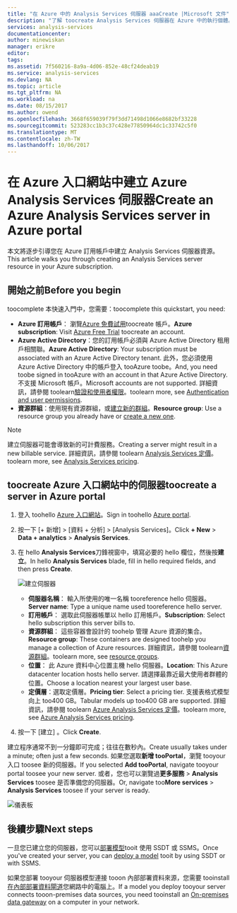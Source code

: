 ```yaml
---
title: "在 Azure 中的 Analysis Services 伺服器 aaaCreate |Microsoft 文件"
description: "了解 toocreate Analysis Services 伺服器在 Azure 中的執行個體。"
services: analysis-services
documentationcenter: 
author: minewiskan
manager: erikre
editor: 
tags: 
ms.assetid: 7f560216-8a9a-4d06-852e-48cf24deab19
ms.service: analysis-services
ms.devlang: NA
ms.topic: article
ms.tgt_pltfrm: NA
ms.workload: na
ms.date: 08/15/2017
ms.author: owend
ms.openlocfilehash: 3668f659039f79f3dd71498d1066e8682bf33228
ms.sourcegitcommit: 523283cc1b3c37c428e77850964dc1c33742c5f0
ms.translationtype: MT
ms.contentlocale: zh-TW
ms.lasthandoff: 10/06/2017
---
```

# <a name="create-an-azure-analysis-services-server-in-azure-portal"></a><span data-ttu-id="0406b-103">在 Azure 入口網站中建立 Azure Analysis Services 伺服器</span><span class="sxs-lookup"><span data-stu-id="0406b-103">Create an Azure Analysis Services server in Azure portal</span></span>
<span data-ttu-id="0406b-104">本文將逐步引導您在 Azure 訂用帳戶中建立 Analysis Services 伺服器資源。</span><span class="sxs-lookup"><span data-stu-id="0406b-104">This article walks you through creating an Analysis Services server resource in your Azure subscription.</span></span>

## <a name="before-you-begin"></a><span data-ttu-id="0406b-105">開始之前</span><span class="sxs-lookup"><span data-stu-id="0406b-105">Before you begin</span></span>
<span data-ttu-id="0406b-106">toocomplete 本快速入門中，您需要：</span><span class="sxs-lookup"><span data-stu-id="0406b-106">toocomplete this quickstart, you need:</span></span>

* <span data-ttu-id="0406b-107">**Azure 訂用帳戶**： 瀏覽[Azure 免費試用](https://azure.microsoft.com/offers/ms-azr-0044p/)toocreate 帳戶。</span><span class="sxs-lookup"><span data-stu-id="0406b-107">**Azure subscription**: Visit [Azure Free Trial](https://azure.microsoft.com/offers/ms-azr-0044p/) toocreate an account.</span></span>
* <span data-ttu-id="0406b-108">**Azure Active Directory**：您的訂用帳戶必須與 Azure Active Directory 租用戶相關聯。</span><span class="sxs-lookup"><span data-stu-id="0406b-108">**Azure Active Directory**: Your subscription must be associated with an Azure Active Directory tenant.</span></span> <span data-ttu-id="0406b-109">此外，您必須使用 Azure Active Directory 中的帳戶登入 tooAzure toobe。</span><span class="sxs-lookup"><span data-stu-id="0406b-109">And, you need toobe signed in tooAzure with an account in that Azure Active Directory.</span></span> <span data-ttu-id="0406b-110">不支援 Microsoft 帳戶。</span><span class="sxs-lookup"><span data-stu-id="0406b-110">Microsoft accounts are not supported.</span></span> <span data-ttu-id="0406b-111">詳細資訊，請參閱 toolearn[驗證和使用者權限](analysis-services-manage-users.md)。</span><span class="sxs-lookup"><span data-stu-id="0406b-111">toolearn more, see [Authentication and user permissions](analysis-services-manage-users.md).</span></span>
* <span data-ttu-id="0406b-112">**資源群組**：使用現有資源群組，或[建立新的群組](../azure-resource-manager/resource-group-overview.md)。</span><span class="sxs-lookup"><span data-stu-id="0406b-112">**Resource group**: Use a resource group you already have or [create a new one](../azure-resource-manager/resource-group-overview.md).</span></span>

> [!NOTE]
> <span data-ttu-id="0406b-113">建立伺服器可能會導致新的可計費服務。</span><span class="sxs-lookup"><span data-stu-id="0406b-113">Creating a server might result in a new billable service.</span></span> <span data-ttu-id="0406b-114">詳細資訊，請參閱 toolearn [Analysis Services 定價](https://azure.microsoft.com/pricing/details/analysis-services/)。</span><span class="sxs-lookup"><span data-stu-id="0406b-114">toolearn more, see [Analysis Services pricing](https://azure.microsoft.com/pricing/details/analysis-services/).</span></span>
> 
> 

## <a name="toocreate-a-server-in-azure-portal"></a><span data-ttu-id="0406b-115">toocreate Azure 入口網站中的伺服器</span><span class="sxs-lookup"><span data-stu-id="0406b-115">toocreate a server in Azure portal</span></span>
1. <span data-ttu-id="0406b-116">登入 toohello [Azure 入口網站](https://portal.azure.com)。</span><span class="sxs-lookup"><span data-stu-id="0406b-116">Sign in toohello [Azure portal](https://portal.azure.com).</span></span>  
2. <span data-ttu-id="0406b-117">按一下 [+ 新增] > [資料 + 分析] > [Analysis Services]。</span><span class="sxs-lookup"><span data-stu-id="0406b-117">Click **+ New** > **Data + analytics** > **Analysis Services**.</span></span>
3. <span data-ttu-id="0406b-118">在 hello **Analysis Services**刀鋒視窗中，填寫必要的 hello 欄位，然後按**建立**。</span><span class="sxs-lookup"><span data-stu-id="0406b-118">In hello **Analysis Services** blade, fill in hello required fields, and then press **Create**.</span></span>
   
    ![建立伺服器](./media/analysis-services-create-server/aas-create-server-blade.png)
   
   * <span data-ttu-id="0406b-120">**伺服器名稱**： 輸入所使用的唯一名稱 tooreference hello 伺服器。</span><span class="sxs-lookup"><span data-stu-id="0406b-120">**Server name**: Type a unique name used tooreference hello server.</span></span>
   * <span data-ttu-id="0406b-121">**訂用帳戶**： 選取此伺服器帳單以 hello 訂用帳戶。</span><span class="sxs-lookup"><span data-stu-id="0406b-121">**Subscription**: Select hello subscription this server bills to.</span></span>
   * <span data-ttu-id="0406b-122">**資源群組**： 這些容器會設計的 toohelp 管理 Azure 資源的集合。</span><span class="sxs-lookup"><span data-stu-id="0406b-122">**Resource group**: These containers are designed toohelp you manage a collection of Azure resources.</span></span> <span data-ttu-id="0406b-123">詳細資訊，請參閱 toolearn[資源群組](../azure-resource-manager/resource-group-overview.md)。</span><span class="sxs-lookup"><span data-stu-id="0406b-123">toolearn more, see [resource groups](../azure-resource-manager/resource-group-overview.md).</span></span>
   * <span data-ttu-id="0406b-124">**位置**： 此 Azure 資料中心位置主機 hello 伺服器。</span><span class="sxs-lookup"><span data-stu-id="0406b-124">**Location**: This Azure datacenter location hosts hello server.</span></span> <span data-ttu-id="0406b-125">請選擇最靠近最大使用者群體的位置。</span><span class="sxs-lookup"><span data-stu-id="0406b-125">Choose a location nearest your largest user base.</span></span>
   * <span data-ttu-id="0406b-126">**定價層**：選取定價層。</span><span class="sxs-lookup"><span data-stu-id="0406b-126">**Pricing tier**: Select a pricing tier.</span></span> <span data-ttu-id="0406b-127">支援表格式模型向上 too400 GB。</span><span class="sxs-lookup"><span data-stu-id="0406b-127">Tabular models up too400 GB are supported.</span></span> <span data-ttu-id="0406b-128">詳細資訊，請參閱 toolearn [Azure Analysis Services 定價](https://azure.microsoft.com/pricing/details/analysis-services/)。</span><span class="sxs-lookup"><span data-stu-id="0406b-128">toolearn more, see [Azure Analysis Services pricing](https://azure.microsoft.com/pricing/details/analysis-services/).</span></span>
4. <span data-ttu-id="0406b-129">按一下 [建立] 。</span><span class="sxs-lookup"><span data-stu-id="0406b-129">Click **Create**.</span></span>

<span data-ttu-id="0406b-130">建立程序通常不到一分鐘即可完成；往往在數秒內。</span><span class="sxs-lookup"><span data-stu-id="0406b-130">Create usually takes under a minute; often just a few seconds.</span></span> <span data-ttu-id="0406b-131">如果您選取**新增 tooPortal**，瀏覽 tooyour 入口 toosee 新的伺服器。</span><span class="sxs-lookup"><span data-stu-id="0406b-131">If you selected **Add tooPortal**, navigate tooyour portal toosee your new server.</span></span> <span data-ttu-id="0406b-132">或者，您也可以瀏覽過**更多服務** > **Analysis Services** toosee 是否準備您的伺服器。</span><span class="sxs-lookup"><span data-stu-id="0406b-132">Or, navigate too**More services** > **Analysis Services** toosee if your server is ready.</span></span>

 ![儀表板](./media/analysis-services-create-server/aas-create-server-dashboard.png)


## <a name="next-steps"></a><span data-ttu-id="0406b-134">後續步驟</span><span class="sxs-lookup"><span data-stu-id="0406b-134">Next steps</span></span>
<span data-ttu-id="0406b-135">一旦您已建立您的伺服器，您可以[部署模型](analysis-services-deploy.md)tooit 使用 SSDT 或 SSMS。</span><span class="sxs-lookup"><span data-stu-id="0406b-135">Once you've created your server, you can [deploy a model](analysis-services-deploy.md) tooit by using SSDT or with SSMS.</span></span>

<span data-ttu-id="0406b-136">如果您部署 tooyour 伺服器模型連接 tooon 內部部署資料來源，您需要 tooinstall[在內部部署資料閘道](analysis-services-gateway.md)您網路中的電腦上。</span><span class="sxs-lookup"><span data-stu-id="0406b-136">If a model you deploy tooyour server connects tooon-premises data sources, you need tooinstall an [On-premises data gateway](analysis-services-gateway.md) on a computer in your network.</span></span>

